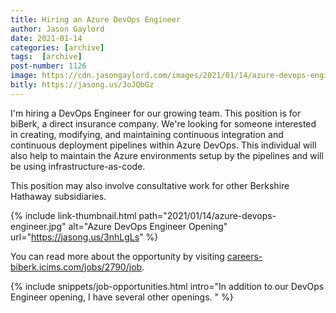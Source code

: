 ```yaml
---
title: Hiring an Azure DevOps Engineer
author: Jason Gaylord
date: 2021-01-14
categories: [archive]
tags:  [archive]
post-number: 1126
image: https://cdn.jasongaylord.com/images/2021/01/14/azure-devops-engineer.jpg
bitly: https://jasong.us/3oJQbGz
---
```


I'm hiring a DevOps Engineer for our growing team. This position is for biBerk, a direct insurance company. We're looking for someone interested in creating, modifying, and maintaining continuous integration and continuous deployment pipelines within Azure DevOps. This individual will also help to maintain the Azure environments setup by the pipelines and will be using infrastructure-as-code.

This position may also involve consultative work for other Berkshire Hathaway subsidiaries. 

{% include link-thumbnail.html path="2021/01/14/azure-devops-engineer.jpg" alt="Azure DevOps Engineer Opening" url="https://jasong.us/3nhLgLs" %}

You can read more about the opportunity by visiting [careers-biberk.icims.com/jobs/2790/job](https://jasong.us/3nhLgLs).

{% include snippets/job-opportunities.html intro="In addition to our DevOps Engineer opening, I have several other openings. " %}